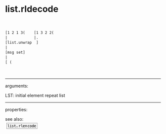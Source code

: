 # list.rldecode

```


[1 2 1 3(    [1 3 2 2(
|            |.
[list.unwrap  ]
|
[msg set]
|
[ (

            
```
---
arguments:

LST: initial element repeat list<br>

---
properties:


see also:<br>
![list.rlencode](img/object_list.rlencode.png)
